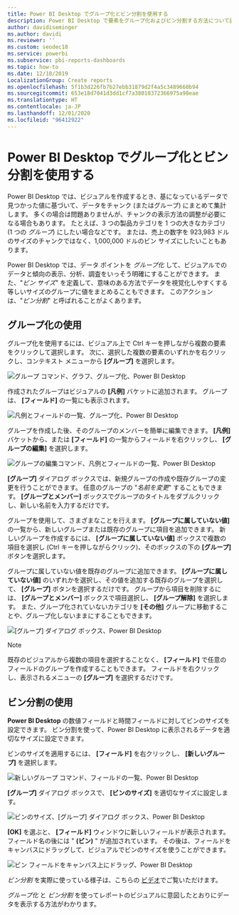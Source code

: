 ```yaml
---
title: Power BI Desktop でグループ化とビン分割を使用する
description: Power BI Desktop で要素をグループ化およびビン分割する方法について説明します。
author: davidiseminger
ms.author: davidi
ms.reviewer: ''
ms.custom: seodec18
ms.service: powerbi
ms.subservice: pbi-reports-dashboards
ms.topic: how-to
ms.date: 12/18/2019
LocalizationGroup: Create reports
ms.openlocfilehash: 5f1b3d226fb7b27ebb31879d2f4a5c3489660b94
ms.sourcegitcommit: 653e18d7041d3dd1cf7a38010372366975a98eae
ms.translationtype: HT
ms.contentlocale: ja-JP
ms.lasthandoff: 12/01/2020
ms.locfileid: "96412922"
---
```

# <a name="use-grouping-and-binning-in-power-bi-desktop"></a>Power BI Desktop でグループ化とビン分割を使用する
Power BI Desktop では、ビジュアルを作成するとき、基になっているデータで見つかった値に基づいて、データをチャンク (またはグループ) にまとめて集計します。 多くの場合は問題ありませんが、チャンクの表示方法の調整が必要になる場合もあります。 たとえば、3 つの製品カテゴリを 1 つの大きなカテゴリ (1 つの *グループ*) にしたい場合などです。 または、売上の数字を 923,983 ドルのサイズのチャンクではなく、1,000,000 ドルのビン サイズにしたいこともあります。

Power BI Desktop では、データ ポイントを *グループ化* して、ビジュアルでのデータと傾向の表示、分析、調査をいっそう明確にすることができます。 また、"*ビン サイズ*" を定義して、意味のある方法でデータを視覚化しやすくする等しいサイズのグループに値をまとめることもできます。 このアクションは、"*ビン分割*" と呼ばれることがよくあります。

## <a name="using-grouping"></a>グループ化の使用
グループ化を使用するには、ビジュアル上で Ctrl キーを押しながら複数の要素をクリックして選択します。 次に、選択した複数の要素のいずれかを右クリックし、コンテキスト メニューから **[グループ]** を選択します。

![グループ コマンド、グラフ、グループ化、Power BI Desktop](media/desktop-grouping-and-binning/grouping-binning_1.png)

作成されたグループはビジュアルの **[凡例]** バケットに追加されます。 グループは、 **[フィールド]** の一覧にも表示されます。

![凡例とフィールドの一覧、グループ化、Power BI Desktop](media/desktop-grouping-and-binning/grouping-binning_2.png)

グループを作成した後、そのグループのメンバーを簡単に編集できます。 **[凡例]** バケットから、または **[フィールド]** の一覧からフィールドを右クリックし、 **[グループの編集]** を選択します。

![グループの編集コマンド、凡例とフィールドの一覧、Power BI Desktop](media/desktop-grouping-and-binning/grouping-binning_3.png)

**[グループ]** ダイアログ ボックスでは、新規グループの作成や既存グループの変更を行うことができます。 任意のグループの "*名前を変更*" することもできます。 **[グループとメンバー]** ボックスでグループのタイトルをダブルクリックし、新しい名前を入力するだけです。

グループを使用して、さまざまなことを行えます。 **[グループに属していない値]** の一覧から、新しいグループまたは既存のグループに項目を追加できます。 新しいグループを作成するには、 **[グループに属していない値]** ボックスで複数の項目を選択し (Ctrl キーを押しながらクリック)、そのボックスの下の **[グループ]** ボタンを選択します。

グループに属していない値を既存のグループに追加できます。 **[グループに属していない値]** のいずれかを選択し、その値を追加する既存のグループを選択して、 **[グループ]** ボタンを選択するだけです。 グループから項目を削除するには、 **[グループとメンバー]** ボックスで項目選択し、 **[グループ解除]** を選択します。 また、グループ化されていないカテゴリを **[その他]** グループに移動することや、グループ化しないままにすることもできます。

![[グループ] ダイアログ ボックス、Power BI Desktop](media/desktop-grouping-and-binning/grouping-binning_4.png)

> [!NOTE]
> 既存のビジュアルから複数の項目を選択することなく、 **[フィールド]** で任意のフィールドのグループを作成することもできます。 フィールドを右クリックし、表示されるメニューの **[グループ]** を選択するだけです。

## <a name="using-binning"></a>ビン分割の使用
**Power BI Desktop** の数値フィールドと時間フィールドに対してビンのサイズを設定できます。 ビン分割を使って、Power BI Desktop に表示されるデータを適切なサイズに設定できます。

ビンのサイズを適用するには、 **[フィールド]** を右クリックし、 **[新しいグループ]** を選択します。

![新しいグループ コマンド、フィールドの一覧、Power BI Desktop](media/desktop-grouping-and-binning/grouping-binning_5.png)

**[グループ]** ダイアログ ボックスで、 **[ビンのサイズ]** を適切なサイズに設定します。

![ビンのサイズ、[グループ] ダイアログ ボックス、Power BI Desktop](media/desktop-grouping-and-binning/grouping-binning_6.png)

**[OK]** を選ぶと、 **[フィールド]** ウィンドウに新しいフィールドが表示されます。フィールド名の後には " **(ビン)** " が追加されています。 その後は、フィールドをキャンバスにドラッグして、ビジュアルでビンのサイズを使うことができます。

![ビン フィールドをキャンバス上にドラッグ、Power BI Desktop](media/desktop-grouping-and-binning/grouping-binning_7.png)

*ビン分割* を実際に使っている様子は、こちらの [ビデオ](https://www.youtube.com/watch?v=BRvdZSfO0DY)でご覧いただけます。

*グループ化* と *ビン分割* を使ってレポートのビジュアルに意図したとおりにデータを表示する方法がわかります。
